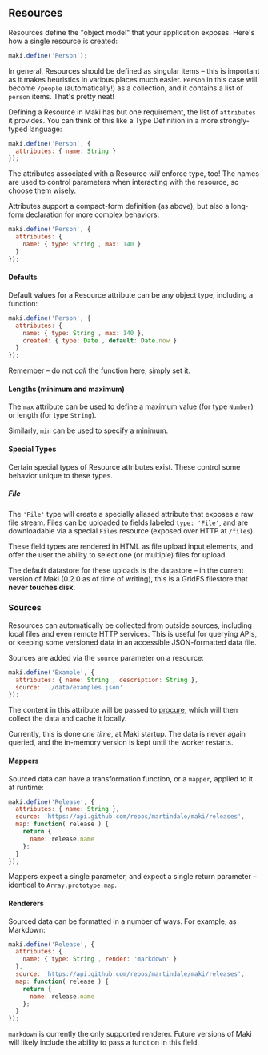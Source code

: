 ## Resources
Resources define the "object model" that your application exposes.  Here's how
a single resource is created:

```javascript
maki.define('Person');
```

In general, Resources should be defined as singular items – this is important as
it makes heuristics in various places much easier.  `Person` in this case will
become `/people` (automatically!) as a collection, and it contains a list of
`person` items.  That's pretty neat!

Defining a Resource in Maki has but one requirement, the list of `attributes` it
provides.  You can think of this like a Type Definition in a more strongly-typed
language:

```javascript
maki.define('Person', {
  attributes: { name: String }
});
```

The attributes associated with a Resource _will_ enforce type, too!  The names 
are used to control parameters when interacting with the resource, so choose
them wisely.

Attributes support a compact-form definition (as above), but also a long-form
declaration for more complex behaviors:

```javascript
maki.define('Person', {
  attributes: {
    name: { type: String , max: 140 }
  }
});
```

#### Defaults
Default values for a Resource attribute can be any object type, including a
function:

```javascript
maki.define('Person', {
  attributes: {
    name: { type: String , max: 140 },
    created: { type: Date , default: Date.now }
  }
});
```
Remember – do not _call_ the function here, simply set it.

#### Lengths (minimum and maximum)
The `max` attribute can be used to define a maximum value (for type `Number`) or
length (for type `String`).

Similarly, `min` can be used to specify a minimum.

#### Special Types
Certain special types of Resource attributes exist.  These control some behavior
unique to these types.

##### File
The `'File'` type will create a specially aliased attribute that exposes a raw
file stream.  Files can be uploaded to fields labeled `type: 'File'`, and are 
downloadable via a special `Files` resource (exposed over HTTP at `/files`).

These field types are rendered in HTML as file upload input elements, and offer
the user the ability to select one (or multiple) files for upload.

The default datastore for these uploads is the datastore – in the current
version of Maki (0.2.0 as of time of writing), this is a GridFS filestore that
**never touches disk**.

### Sources
Resources can automatically be collected from outside sources, including local
files and even remote HTTP services.  This is useful for querying APIs, or
keeping some versioned data in an accessible JSON-formatted data file.

Sources are added via the `source` parameter on a resource:
```javascript
maki.define('Example', {
  attributes: { name: String , description: String },
  source: './data/examples.json'
});
```
The content in this attribute will be passed to [procure][procure], which will
then collect the data and cache it locally.

Currently, this is done _one time_, at Maki startup.  The data is never again
queried, and the in-memory version is kept until the worker restarts.

#### Mappers
Sourced data can have a transformation function, or a `mapper`, applied to it at
runtime:

```javascript
maki.define('Release', {
  attributes: { name: String },
  source: 'https://api.github.com/repos/martindale/maki/releases',
  map: function( release ) {
    return {
      name: release.name
    };
  }
});
```

Mappers expect a single parameter, and expect a single return parameter –
identical to `Array.prototype.map`.

#### Renderers
Sourced data can be formatted in a number of ways.  For example, as Markdown:
```javascript
maki.define('Release', {
  attributes: {
    name: { type: String , render: 'markdown' }
  },
  source: 'https://api.github.com/repos/martindale/maki/releases',
  map: function( release ) {
    return {
      name: release.name
    };
  }
});
```
`markdown` is currently the only supported renderer.  Future versions of Maki
will likely include the ability to pass a function in this field.

[procure]: https://www.npmjs.com/package/procure

